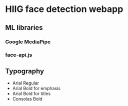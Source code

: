 # HIIG face detection webapp

## ML libraries

### Google MediaPipe

### face-api.js


## Typography

- Arial Regular
- Arial Bold for emphasis
- Arial Bold for titles
- Consolas Bold
